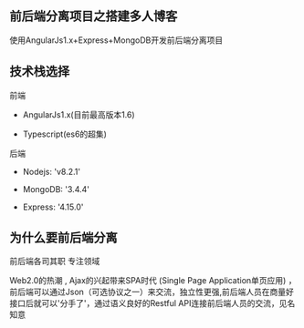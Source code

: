 ## 前后端分离项目之搭建多人博客

使用AngularJs1.x+Express+MongoDB开发前后端分离项目

## 技术栈选择

前端

* AngularJs1.x\(目前最高版本1.6\)

* Typescript\(es6的超集\)

后端

* Nodejs: 'v8.2.1'

* MongoDB: '3.4.4'

* Express: '4.15.0'

## 为什么要前后端分离

前后端各司其职 专注领域

Web2.0的热潮 , Ajax的兴起带来SPA时代 \(Single Page Application单页应用\) ，前后端可以通过Json（可选协议之一）来交流，独立性更强,前后端人员在商量好接口后就可以'分手了'，通过语义良好的Restful API连接前后端人员的交流，见名知意



